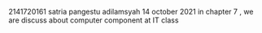 2141720161
satria pangestu adilamsyah
14 october 2021
in chapter 7 , we are discuss about computer component at IT class